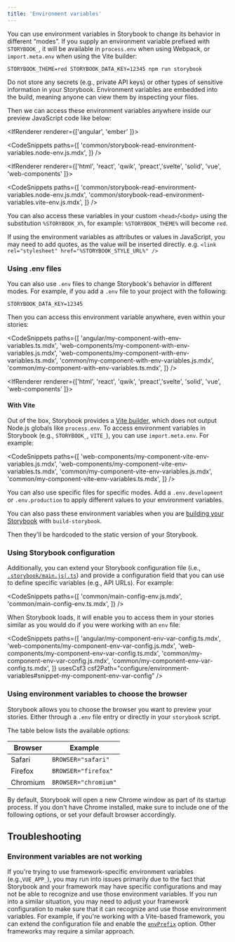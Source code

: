 ```yaml
---
title: 'Environment variables'
---
```


You can use environment variables in Storybook to change its behavior in different “modes”.
If you supply an environment variable prefixed with `STORYBOOK_`, it will be available in `process.env` when using Webpack, or `import.meta.env` when using the Vite builder:

```shell
STORYBOOK_THEME=red STORYBOOK_DATA_KEY=12345 npm run storybook
```

<Callout variant="info" icon="💡">

Do not store any secrets (e.g., private API keys) or other types of sensitive information in your Storybook. Environment variables are embedded into the build, meaning anyone can view them by inspecting your files.

</Callout>

Then we can access these environment variables anywhere inside our preview JavaScript code like below:

<IfRenderer renderer={['angular', 'ember' ]}>

<!-- prettier-ignore-start -->

<CodeSnippets
  paths={[
    'common/storybook-read-environment-variables.node-env.js.mdx',
  ]}
/>

</IfRenderer>

<!-- prettier-ignore-end -->

<IfRenderer renderer={['html', 'react', 'qwik', 'preact','svelte', 'solid', 'vue', 'web-components' ]}>

<!-- prettier-ignore-start -->

<CodeSnippets
  paths={[
    'common/storybook-read-environment-variables.node-env.js.mdx',
    'common/storybook-read-environment-variables.vite-env.js.mdx',
  ]}
/>

</IfRenderer>

<!-- prettier-ignore-end -->

You can also access these variables in your custom `<head>`/`<body>` using the substitution `%STORYBOOK_X%`, for example: `%STORYBOOK_THEME%` will become `red`.

<Callout variant="info" icon="💡">

If using the environment variables as attributes or values in JavaScript, you may need to add quotes, as the value will be inserted directly. e.g. `<link rel="stylesheet" href="%STORYBOOK_STYLE_URL%" />`

</Callout>

### Using .env files

You can also use `.env` files to change Storybook's behavior in different modes. For example, if you add a `.env` file to your project with the following:

```
STORYBOOK_DATA_KEY=12345
```

Then you can access this environment variable anywhere, even within your stories:

<!-- prettier-ignore-start -->

<CodeSnippets
  paths={[
    'angular/my-component-with-env-variables.ts.mdx',
    'web-components/my-component-with-env-variables.js.mdx',
    'web-components/my-component-with-env-variables.ts.mdx',
    'common/my-component-with-env-variables.js.mdx',
    'common/my-component-with-env-variables.ts.mdx',
  ]}
/>

<!-- prettier-ignore-end -->

<IfRenderer renderer={['html', 'react', 'qwik', 'preact','svelte', 'solid', 'vue', 'web-components' ]}>

#### With Vite

Out of the box, Storybook provides a [Vite builder](../builders/vite.md), which does not output Node.js globals like `process.env`. To access environment variables in Storybook (e.g., `STORYBOOK_`, `VITE_`), you can use `import.meta.env`. For example:

<!-- prettier-ignore-start -->

<CodeSnippets
  paths={[
    'web-components/my-component-vite-env-variables.js.mdx',
    'web-components/my-component-vite-env-variables.ts.mdx',
    'common/my-component-vite-env-variables.js.mdx',
    'common/my-component-vite-env-variables.ts.mdx',
  ]}
/>

<!-- prettier-ignore-end -->

</IfRenderer>

<Callout variant="info">

You can also use specific files for specific modes. Add a `.env.development` or `.env.production` to apply different values to your environment variables.

</Callout>

You can also pass these environment variables when you are [building your Storybook](../sharing/publish-storybook.md) with `build-storybook`.

Then they'll be hardcoded to the static version of your Storybook.

### Using Storybook configuration

Additionally, you can extend your Storybook configuration file (i.e., [`.storybook/main.js|.ts`](../configure/overview.md#configure-story-rendering)) and provide a configuration field that you can use to define specific variables (e.g., API URLs). For example:

<!-- prettier-ignore-start -->

<CodeSnippets
  paths={[
    'common/main-config-env.js.mdx',
    'common/main-config-env.ts.mdx',
  ]}
/>

<!-- prettier-ignore-end -->

When Storybook loads, it will enable you to access them in your stories similar as you would do if you were working with an `env` file:

<!-- prettier-ignore-start -->

<CodeSnippets
  paths={[
    'angular/my-component-env-var-config.ts.mdx',
    'web-components/my-component-env-var-config.js.mdx',
    'web-components/my-component-env-var-config.ts.mdx',
    'common/my-component-env-var-config.js.mdx',
    'common/my-component-env-var-config.ts.mdx',
  ]}
  usesCsf3
  csf2Path="configure/environment-variables#snippet-my-component-env-var-config"
/>

<!-- prettier-ignore-end -->

### Using environment variables to choose the browser

Storybook allows you to choose the browser you want to preview your stories. Either through a `.env` file entry or directly in your `storybook` script.

The table below lists the available options:

| Browser  | Example              |
| -------- | -------------------- |
| Safari   | `BROWSER="safari"`   |
| Firefox  | `BROWSER="firefox"`  |
| Chromium | `BROWSER="chromium"` |

<Callout variant="info" icon="💡">

By default, Storybook will open a new Chrome window as part of its startup process. If you don't have Chrome installed, make sure to include one of the following options, or set your default browser accordingly.

</Callout>

## Troubleshooting

### Environment variables are not working

If you're trying to use framework-specific environment variables (e.g.,`VUE_APP_`), you may run into issues primarily due to the fact that Storybook and your framework may have specific configurations and may not be able to recognize and use those environment variables. If you run into a similar situation, you may need to adjust your framework configuration to make sure that it can recognize and use those environment variables. For example, if you're working with a Vite-based framework, you can extend the configuration file and enable the [`envPrefix`](https://vitejs.dev/config/shared-options.html#envprefix) option. Other frameworks may require a similar approach.
